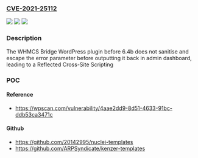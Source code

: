 ### [CVE-2021-25112](https://cve.mitre.org/cgi-bin/cvename.cgi?name=CVE-2021-25112)
![](https://img.shields.io/static/v1?label=Product&message=WHMCS%20Bridge&color=blue)
![](https://img.shields.io/static/v1?label=Version&message=6.4b%3C%206.4b%20&color=brighgreen)
![](https://img.shields.io/static/v1?label=Vulnerability&message=CWE-79%20Cross-site%20Scripting%20(XSS)&color=brighgreen)

### Description

The WHMCS Bridge WordPress plugin before 6.4b does not sanitise and escape the error parameter before outputting it back in admin dashboard, leading to a Reflected Cross-Site Scripting

### POC

#### Reference
- https://wpscan.com/vulnerability/4aae2dd9-8d51-4633-91bc-ddb53ca3471c

#### Github
- https://github.com/20142995/nuclei-templates
- https://github.com/ARPSyndicate/kenzer-templates

